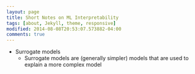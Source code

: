 ```yaml
---
layout: page
title: Short Notes on ML Interpretability
tags: [about, Jekyll, theme, responsive]
modified: 2014-08-08T20:53:07.573882-04:00
comments: true
---
```


* Surrogate models
    * Surrogate models are (generally simpler) models that are used to explain a more complex model

